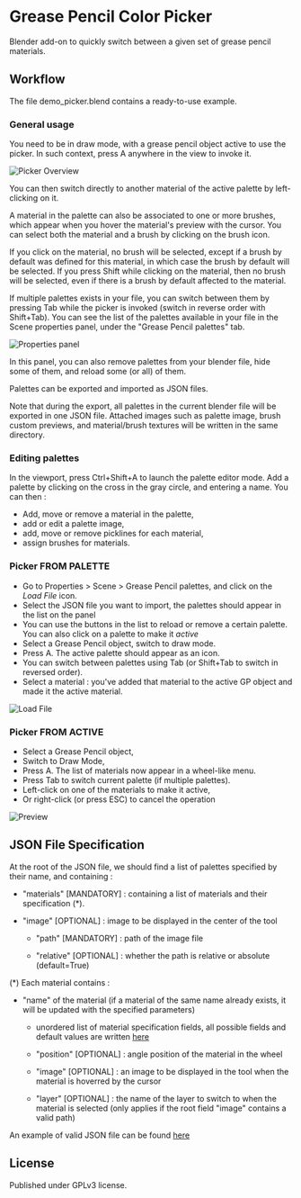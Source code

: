 # Grease Pencil Color Picker

Blender add-on to quickly switch between a given set of grease pencil materials.

## Workflow

The file demo_picker.blend contains a ready-to-use example.

### General usage
You need to be in draw mode, with a grease pencil object active to use the picker. In such context, press A anywhere in the view to invoke it.

![Picker Overview](doc/picker_overview.png "Overview of the GP Color Picker")

You can then switch directly to another material of the active palette by left-clicking on it. 

A material in the palette can also be associated to one or more brushes, which appear when you hover the material's preview with the cursor. 
You can select both the material and a brush by clicking on the brush icon.

If you click on the material, no brush will be selected, except if a brush by default was defined for this material, in which case the brush by default will be selected. 
If you press Shift while clicking on the material, then no brush will be selected, even if there is a brush by default affected to the material.

If multiple palettes exists in your file, you can switch between them by pressing Tab while the picker is invoked (switch in reverse order with Shift+Tab). 
You can see the list of the palettes available in your file in the Scene properties panel, under the "Grease Pencil palettes" tab.

![Properties panel](doc/property_panel.png "Overview of the property panel")

In this panel, you can also remove palettes from your blender file, hide some of them, and reload some (or all) of them.

Palettes can be exported and imported as JSON files. 

Note that during the export, all palettes in the current blender file will be exported in one JSON file. Attached images such as palette image, brush custom previews, and material/brush textures will be written in the same directory.


### Editing palettes
In the viewport, press Ctrl+Shift+A to launch the palette editor mode.
Add a palette by clicking on the cross in the gray circle, and entering a name.
You can then : 
* Add, move or remove a material in the palette,
* add or edit a palette image,
* add, move or remove picklines for each material,
* assign brushes for materials.

### Picker FROM PALETTE
* Go to Properties > Scene > Grease Pencil palettes, and click on the *Load File* icon.
* Select the JSON file you want to import, the palettes should appear in the list on the panel
* You can use the buttons in the list to reload or remove a certain palette. You can also click on a palette to make it *active*
* Select a Grease Pencil object, switch to draw mode.
* Press A. The active palette should appear as an icon. 
* You can switch between palettes using Tab (or Shift+Tab to switch in reversed order).
* Select a material : you've added that material to the active GP object and made it the active material.

![Load File](doc/load_file_instructions.png "Loading a JSON file from the Blender interface")

### Picker FROM ACTIVE 
* Select a Grease Pencil object,
* Switch to Draw Mode,
* Press A. The list of materials now appear in a wheel-like menu.
* Press Tab to switch current palette (if multiple palettes).
* Left-click on one of the materials to make it active,
* Or right-click (or press ESC) to cancel the operation

![Preview](doc/gcp_preview.png "Preview of the GP Color Picker")


## JSON File Specification
At the root of the JSON file, we should find a list of palettes specified by their name, and containing : 

- "materials" \[MANDATORY\] : containing a list of materials and their specification (*). 

- "image" \[OPTIONAL\] : image to be displayed in the center of the tool

    - "path" \[MANDATORY\] : path of the image file

    - "relative" \[OPTIONAL\] : whether the path is relative or absolute (default=True)

(*) Each material contains : 

- "name" of the material (if a material of the same name already exists, it will be updated with the specified parameters)

    - unordered list of material specification fields, all possible fields and default values are written [here](doc/base_material.json)

    - "position" \[OPTIONAL\] : angle position of the material in the wheel

    - "image" \[OPTIONAL\] : an image to be displayed in the tool when the material is hoverred by the cursor

    - "layer" \[OPTIONAL\] : the name of the layer to switch to when the material is selected (only applies if the root field "image" contains a valid path)


An example of valid JSON file can be found [here](doc/example.json)

## License

Published under GPLv3 license.
